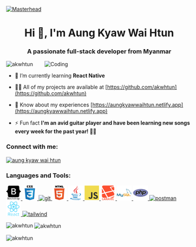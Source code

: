 [![Masterhead](https://img.shields.io/badge/-MASTERHEAD-black?style=for-the-badge&logo=github&logoColor=white)](https://github.com/akwhtun)
<h1 align="center">Hi 👋, I'm Aung Kyaw Wai Htun</h1>
<h3 align="center">A passionate full-stack developer from Myanmar</h3>
<img align="right" width="400" src="https://user-images.githubusercontent.com/69011963/137184767-79a13ec7-1bb3-4341-a6da-3a149c9c159a.gif" alt="Coding" />
<p align="left"> <img src="https://komarev.com/ghpvc/?username=akwhtun&label=Profile%20views&color=0e75b6&style=flat" alt="akwhtun" /> </p>

- 🌱 I’m currently learning **React Native**

- 👨‍💻 All of my projects are available at [https://github.com/akwhtun](https://github.com/akwhtun)

- 📄 Know about my experiences [https://aungkyawwaihtun.netlify.app](https://aungkyawwaihtun.netlify.app)

- ⚡ Fun fact **I'm an avid guitar player and have been learning new songs every week for the past year! 🎸🎶**

<h3 align="left">Connect with me:</h3>
<p align="left">
<a href="https://fb.com/aung kyaw wai htun" target="blank"><img align="center" src="https://raw.githubusercontent.com/rahuldkjain/github-profile-readme-generator/master/src/images/icons/Social/facebook.svg" alt="aung kyaw wai htun" height="30" width="40" /></a>
</p>

<h3 align="left">Languages and Tools:</h3>
<p align="left"> <a href="https://getbootstrap.com" target="_blank" rel="noreferrer"> <img src="https://raw.githubusercontent.com/devicons/devicon/master/icons/bootstrap/bootstrap-plain-wordmark.svg" alt="bootstrap" width="40" height="40"/> </a> <a href="https://www.w3schools.com/css/" target="_blank" rel="noreferrer"> <img src="https://raw.githubusercontent.com/devicons/devicon/master/icons/css3/css3-original-wordmark.svg" alt="css3" width="40" height="40"/> </a> <a href="https://git-scm.com/" target="_blank" rel="noreferrer"> <img src="https://www.vectorlogo.zone/logos/git-scm/git-scm-icon.svg" alt="git" width="40" height="40"/> </a> <a href="https://www.w3.org/html/" target="_blank" rel="noreferrer"> <img src="https://raw.githubusercontent.com/devicons/devicon/master/icons/html5/html5-original-wordmark.svg" alt="html5" width="40" height="40"/> </a> <a href="https://www.java.com" target="_blank" rel="noreferrer"> <img src="https://raw.githubusercontent.com/devicons/devicon/master/icons/java/java-original.svg" alt="java" width="40" height="40"/> </a> <a href="https://developer.mozilla.org/en-US/docs/Web/JavaScript" target="_blank" rel="noreferrer"> <img src="https://raw.githubusercontent.com/devicons/devicon/master/icons/javascript/javascript-original.svg" alt="javascript" width="40" height="40"/> </a> <a href="https://laravel.com/" target="_blank" rel="noreferrer"> <img src="https://raw.githubusercontent.com/devicons/devicon/master/icons/laravel/laravel-plain-wordmark.svg" alt="laravel" width="40" height="40"/> </a> <a href="https://www.mysql.com/" target="_blank" rel="noreferrer"> <img src="https://raw.githubusercontent.com/devicons/devicon/master/icons/mysql/mysql-original-wordmark.svg" alt="mysql" width="40" height="40"/> </a> <a href="https://www.php.net" target="_blank" rel="noreferrer"> <img src="https://raw.githubusercontent.com/devicons/devicon/master/icons/php/php-original.svg" alt="php" width="40" height="40"/> </a> <a href="https://postman.com" target="_blank" rel="noreferrer"> <img src="https://www.vectorlogo.zone/logos/getpostman/getpostman-icon.svg" alt="postman" width="40" height="40"/> </a> <a href="https://reactjs.org/" target="_blank" rel="noreferrer"> <img src="https://raw.githubusercontent.com/devicons/devicon/master/icons/react/react-original-wordmark.svg" alt="react" width="40" height="40"/> </a> <a href="https://tailwindcss.com/" target="_blank" rel="noreferrer"> <img src="https://www.vectorlogo.zone/logos/tailwindcss/tailwindcss-icon.svg" alt="tailwind" width="40" height="40"/> </a> </p>

<p><img align="left" src="https://github-readme-stats.vercel.app/api/top-langs?username=akwhtun&show_icons=true&locale=en&layout=compact" alt="akwhtun" /></p>

<p>&nbsp;<img align="center" src="https://github-readme-stats.vercel.app/api?username=akwhtun&show_icons=true&locale=en" alt="akwhtun" /></p>

<p><img align="center" src="https://github-readme-streak-stats.herokuapp.com/?user=akwhtun&" alt="akwhtun" /></p>
